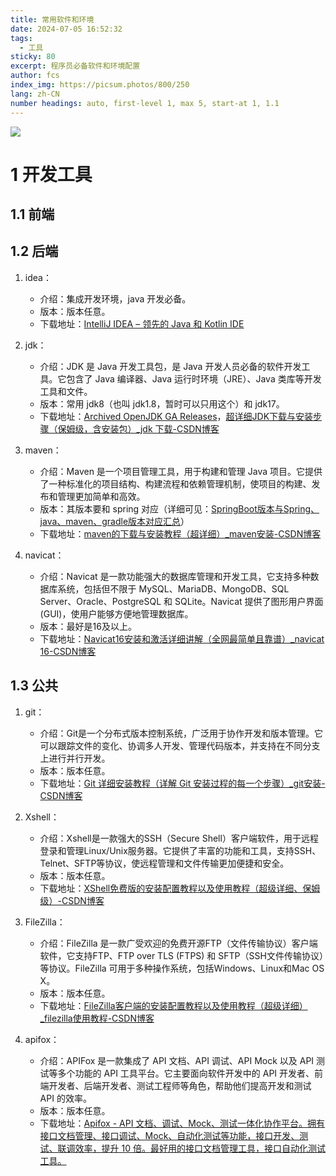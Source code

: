 ```yaml
---
title: 常用软件和环境
date: 2024-07-05 16:52:32
tags:
  - 工具
sticky: 80
excerpt: 程序员必备软件和环境配置
author: fcs
index_img: https://picsum.photos/800/250
lang: zh-CN
number headings: auto, first-level 1, max 5, start-at 1, 1.1
---
```


![](https://picsum.photos/800/250)

# 1 开发工具

## 1.1 前端

## 1.2 后端

1. idea：
   - 介绍：集成开发环境，java 开发必备。
   - 版本：版本任意。
   - 下载地址：[IntelliJ IDEA – 领先的 Java 和 Kotlin IDE](https://www.jetbrains.com/zh-cn/idea/)

2. jdk：
   - 介绍：JDK 是 Java 开发工具包，是 Java 开发人员必备的软件开发工具。它包含了 Java 编译器、Java 运行时环境（JRE）、Java 类库等开发工具和文件。
   - 版本：常用 jdk8（也叫 jdk1.8，暂时可以只用这个）和 jdk17。
   - 下载地址：[Archived OpenJDK GA Releases](https://jdk.java.net/archive/)，[超详细JDK下载与安装步骤（保姆级，含安装包）\_jdk 下载-CSDN博客](https://blog.csdn.net/VA_AV/article/details/138508891)

3. maven：
   - 介绍：Maven 是一个项目管理工具，用于构建和管理 Java 项目。它提供了一种标准化的项目结构、构建流程和依赖管理机制，使项目的构建、发布和管理更加简单和高效。
   - 版本：其版本要和 spring 对应（详细可见：[SpringBoot版本与Spring、java、maven、gradle版本对应汇总](https://blog.csdn.net/weixin_72244810/article/details/134713656)）
   - 下载地址：[maven的下载与安装教程（超详细）\_maven安装-CSDN博客](https://blog.csdn.net/u012660464/article/details/114113349)

4. navicat：
   - 介绍：Navicat 是一款功能强大的数据库管理和开发工具，它支持多种数据库系统，包括但不限于 MySQL、MariaDB、MongoDB、SQL Server、Oracle、PostgreSQL 和 SQLite。Navicat 提供了图形用户界面(GUI)，使用户能够方便地管理数据库。
   - 版本：最好是16及以上。
   - 下载地址：[Navicat16安装和激活详细讲解（全网最简单且靠谱）\_navicat 16-CSDN博客](https://blog.csdn.net/weixin_50670076/article/details/136350060)

## 1.3 公共

1. git：
   - 介绍：Git是一个分布式版本控制系统，广泛用于协作开发和版本管理。它可以跟踪文件的变化、协调多人开发、管理代码版本，并支持在不同分支上进行并行开发。
   - 版本：版本任意。
   - 下载地址：[Git 详细安装教程（详解 Git 安装过程的每一个步骤）\_git安装-CSDN博客](https://blog.csdn.net/mukes/article/details/115693833)

2. Xshell：
   - 介绍：Xshell是一款强大的SSH（Secure Shell）客户端软件，用于远程登录和管理Linux/Unix服务器。它提供了丰富的功能和工具，支持SSH、Telnet、SFTP等协议，使远程管理和文件传输更加便捷和安全。
   - 版本：版本任意。
   - 下载地址：[XShell免费版的安装配置教程以及使用教程（超级详细、保姆级）-CSDN博客](https://blog.csdn.net/m0_67400972/article/details/125346023)

3. FileZilla：
   - 介绍：FileZilla 是一款广受欢迎的免费开源FTP（文件传输协议）客户端软件，它支持FTP、FTP over TLS (FTPS) 和 SFTP（SSH文件传输协议）等协议。FileZilla 可用于多种操作系统，包括Windows、Linux和Mac OS X。
   - 版本：版本任意。
   - 下载地址：[FileZilla客户端的安装配置教程以及使用教程（超级详细）\_filezilla使用教程-CSDN博客](https://blog.csdn.net/SoloVersion/article/details/124579221)

4. apifox：
   - 介绍：APIFox 是一款集成了 API 文档、API 调试、API Mock 以及 API 测试等多个功能的 API 工具平台。它主要面向软件开发中的 API 开发者、前端开发者、后端开发者、测试工程师等角色，帮助他们提高开发和测试 API 的效率。
   - 版本：版本任意。
   - 下载地址：[Apifox - API 文档、调试、Mock、测试一体化协作平台。拥有接口文档管理、接口调试、Mock、自动化测试等功能，接口开发、测试、联调效率，提升 10 倍。最好用的接口文档管理工具，接口自动化测试工具。](https://apifox.com/)